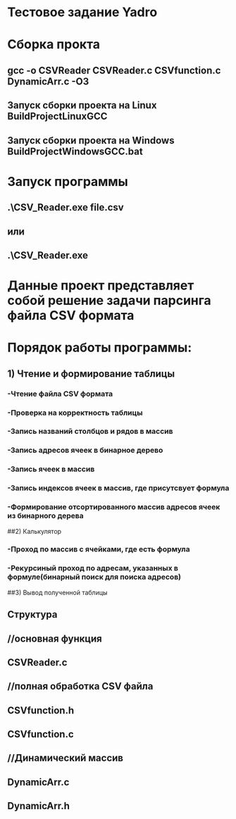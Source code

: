 # Тестовое задание Yadro

# Сборка прокта
## gcc -o CSVReader CSVReader.c CSVfunction.c DynamicArr.c -O3
## Запуск сборки проекта на Linux BuildProjectLinuxGCC
## Запуск сборки проекта на Windows BuildProjectWindowsGCC.bat
# Запуск программы

## .\CSV_Reader.exe file.csv
## или
## .\CSV_Reader.exe <filename>

# Данные проект представляет собой решение задачи парсинга файла CSV формата
# Порядок работы программы:
## 1) Чтение и формирование таблицы
###  -Чтение файла CSV формата
###  -Проверка на корректность таблицы
###  -Запись названий столбцов и рядов в массив
###  -Запись адресов ячеек в бинарное дерево
###  -Запись ячеек в массив
###  -Запись индексов ячеек в массив, где присутсвует формула
###  -Формирование отсортированного массив адресов ячеек из бинарного дерева
##2) Калькулятор
###  -Проход по массив с ячейками, где есть формула
###  -Рекурсиный проход по адресам, указанных в формуле(бинарный поиск для поиска адресов)
##3) Вывод полученной таблицы

## Структура
## //основная функция
## CSVReader.c 
## //полная обработка CSV файла
## CSVfunction.h
## CSVfunction.c
## //Динамический массив
## DynamicArr.c
## DynamicArr.h
